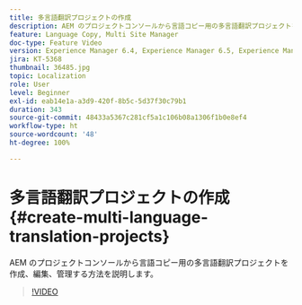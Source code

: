 ```yaml
---
title: 多言語翻訳プロジェクトの作成
description: AEM のプロジェクトコンソールから言語コピー用の多言語翻訳プロジェクトを作成、編集、管理する方法を説明します。
feature: Language Copy, Multi Site Manager
doc-type: Feature Video
version: Experience Manager 6.4, Experience Manager 6.5, Experience Manager as a Cloud Service
jira: KT-5368
thumbnail: 36485.jpg
topic: Localization
role: User
level: Beginner
exl-id: eab14e1a-a3d9-420f-8b5c-5d37f30c79b1
duration: 343
source-git-commit: 48433a5367c281cf5a1c106b08a1306f1b0e8ef4
workflow-type: ht
source-wordcount: '48'
ht-degree: 100%

---
```


# 多言語翻訳プロジェクトの作成 {#create-multi-language-translation-projects}

AEM のプロジェクトコンソールから言語コピー用の多言語翻訳プロジェクトを作成、編集、管理する方法を説明します。

>[!VIDEO](https://video.tv.adobe.com/v/36485?quality=12&learn=on)
